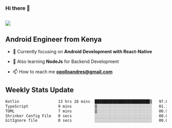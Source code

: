 ### Hi there 👋
<h2 align="left"><img src="https://readme-typing-svg.herokuapp.com?color=000000&lines=I'm+Andrew+Opollo😊;Welcome+to+my+Github😜"> </h2>

## Android Engineer from Kenya


- 🌱 Currently focusing on **Android Development with React-Native**

- 🔭 Also learning **NodeJs** for Backend Development

- 📫 How to reach me **opolloandres@gmail.com**


## Weekly Stats Update
<!--START_SECTION:waka-->

```txt
Kotlin                 13 hrs 26 mins  ████████████████████████▒   97.85 %
TypeScript             9 mins          ▒░░░░░░░░░░░░░░░░░░░░░░░░   01.13 %
TOML                   7 mins          ▒░░░░░░░░░░░░░░░░░░░░░░░░   00.95 %
Shrinker Config File   0 secs          ░░░░░░░░░░░░░░░░░░░░░░░░░   00.06 %
GitIgnore file         0 secs          ░░░░░░░░░░░░░░░░░░░░░░░░░   00.01 %
```

<!--END_SECTION:waka-->



